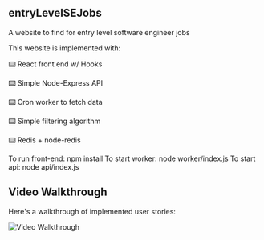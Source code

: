 ## entryLevelSEJobs

A website to find for entry level software engineer jobs

This website is implemented with: 

⌨️ React front end w/ Hooks

⌨️ Simple Node-Express API

⌨️ Cron worker to fetch data

⌨️ Simple filtering algorithm

⌨️ Redis + node-redis

To run front-end: npm install 
To start worker: node worker/index.js
To start api: node api/index.js

## Video Walkthrough
Here's a walkthrough of implemented user stories:

<img src=' ' title='Video Walkthrough' width='' alt='Video Walkthrough' />

